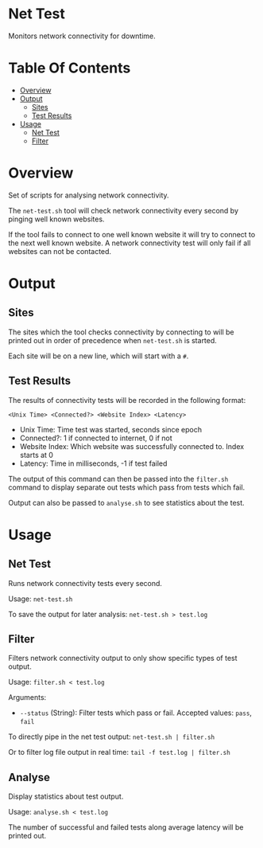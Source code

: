 # Net Test
Monitors network connectivity for downtime.

# Table Of Contents
- [Overview](#overview)
- [Output](#output)
	- [Sites](#sites)
	- [Test Results](#test-results)
- [Usage](#usage)
	- [Net Test](#net-test)
	- [Filter](#filter)

# Overview
Set of scripts for analysing network connectivity.  

The `net-test.sh` tool will check network connectivity every second by 
pinging well known websites.  

If the tool fails to connect to one well known website it will try to connect 
to the next well known website. A network connectivity test will only fail if 
all websites can not be contacted.

# Output
## Sites
The sites which the tool checks connectivity by connecting to will be printed 
out in order of precedence when `net-test.sh` is started.

Each site will be on a new line, which will start with a `#`.

## Test Results
The results of connectivity tests will be recorded in the following format:

```
<Unix Time> <Connected?> <Website Index> <Latency>
```

- Unix Time: Time test was started, seconds since epoch
- Connected?: 1 if connected to internet, 0 if not
- Website Index: Which website was successfully connected to. Index starts at 0
- Latency: Time in milliseconds, -1 if test failed

The output of this command can then be passed into the `filter.sh` command to 
display separate out tests which pass from tests which fail.  

Output can also be passed to `analyse.sh` to see statistics about the test.

# Usage
## Net Test
Runs network connectivity tests every second.  

Usage: `net-test.sh`  

To save the output for later analysis: `net-test.sh > test.log`

## Filter
Filters network connectivity output to only show specific types of test output.  

Usage: `filter.sh < test.log`  

Arguments:
- `--status` (String): Filter tests which pass or fail. Accepted values: 
                      `pass`, `fail`

To directly pipe in the net test output: `net-test.sh | filter.sh`  

Or to filter log file output in real time: `tail -f test.log | filter.sh`

## Analyse
Display statistics about test output.  

Usage: `analyse.sh < test.log`  

The number of successful and failed tests along average latency will be printed 
out.
